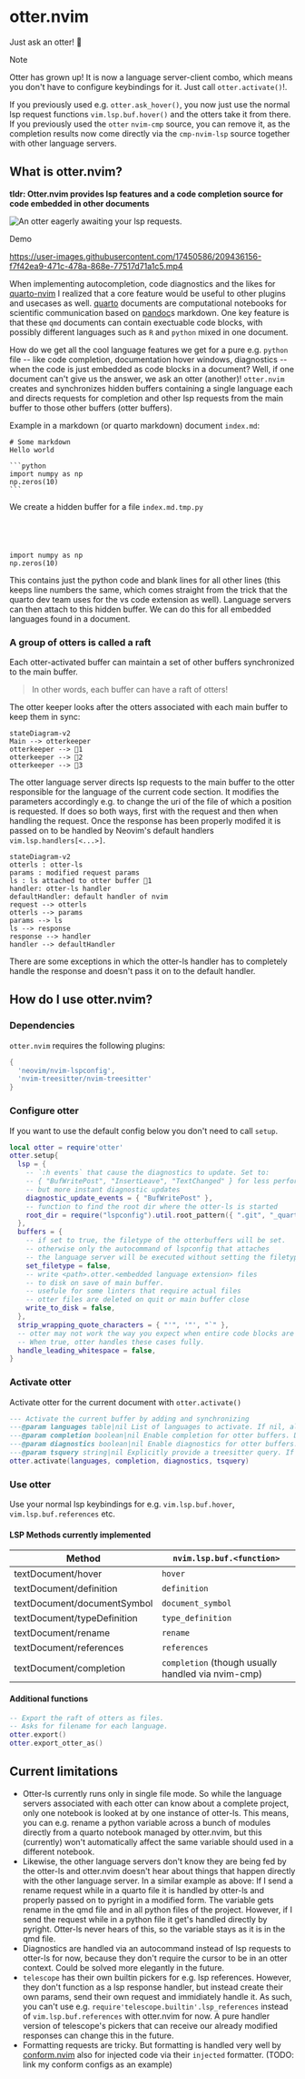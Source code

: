 # otter.nvim

Just ask an otter! 🦦

> [!NOTE]
> Otter has grown up! It is now a language server-client combo,
> which means you don't have to configure keybindings for it.
> Just call `otter.activate()`!.
> 
> If you previously used e.g. `otter.ask_hover()`, you now just use the normal
> lsp request functions `vim.lsp.buf.hover()` and the otters take it from there.
> If you previously used the `otter` `nvim-cmp` source, you can remove it,
> as the completion results now come directly via the `cmp-nvim-lsp` source
> together with other language servers.

## What is otter.nvim?

**tldr: Otter.nvim provides lsp features and a code completion source for code embedded in other documents**

![An otter eagerly awaiting your lsp requests.](https://github.com/jmbuhr/otter.nvim/assets/17450586/e4dcce8d-674b-40d3-99c5-db42bda2faeb)

Demo

https://user-images.githubusercontent.com/17450586/209436156-f7f42ea9-471c-478a-868e-77517d71a1c5.mp4

When implementing autocompletion, code diagnostics and the likes for [quarto-nvim](https://github.com/quarto-dev/quarto-nvim) I realized that a core feature would be useful to other plugins and usecases as well.
[quarto](https://quarto.org) documents are computational notebooks for scientific communication based on [pandoc](https://pandoc.org/)s markdown.
One key feature is that these `qmd` documents can contain exectuable code blocks, with possibly different languages such as `R` and `python` mixed in one document.

How do we get all the cool language features we get for a pure e.g. `python` file -- like code completion, documentation hover windows, diagnostics -- when the code is just embedded as code blocks in a document?
Well, if one document can't give us the answer, we ask an otter (another)!
`otter.nvim` creates and synchronizes hidden buffers containing a single language each and directs requests for completion and other lsp requests from the main buffer to those other buffers (otter buffers).

Example in a markdown (or quarto markdown) document `index.md`:

````
# Some markdown
Hello world

```python
import numpy as np
np.zeros(10)
```
````

We create a hidden buffer for a file `index.md.tmp.py`


````
 
 
 
 
import numpy as np
np.zeros(10)

````

This contains just the python code and blank lines for all other lines (this keeps line numbers the same, which comes straight from the trick that the quarto dev team uses for the vs code extension as well).
Language servers can then attach to this hidden buffer.
We can do this for all embedded languages found in a document.

### A group of otters is called a raft

Each otter-activated buffer can maintain a set of other buffers synchronized to the main buffer.

> In other words, each buffer can have a raft of otters!

The otter keeper looks after the otters associated with each main buffer
to keep them in sync:

```{mermaid}
stateDiagram-v2
Main --> otterkeeper
otterkeeper --> 🦦1
otterkeeper --> 🦦2
otterkeeper --> 🦦3
```

The otter language server directs lsp requests to the main
buffer to the otter responsible for the language of the
current code section.
It modifies the parameters accordingly e.g. to change the
uri of the file of which a position is requested.
If does so both ways, first with the request and then
when handling the request.
Once the response has been properly modifed it is passed on
to be handled by Neovim's default handlers `vim.lsp.handlers[<...>]`.

```{mermaid}
stateDiagram-v2
otterls : otter-ls
params : modified request params
ls : ls attached to otter buffer 🦦1
handler: otter-ls handler
defaultHandler: default handler of nvim
request --> otterls
otterls --> params
params --> ls
ls --> response
response --> handler
handler --> defaultHandler
```

There are some exceptions in which the otter-ls handler has to completely
handle the response and doesn't pass it on to the default handler.

## How do I use otter.nvim?

### Dependencies

`otter.nvim` requires the following plugins:

```lua
{
  'neovim/nvim-lspconfig',
  'nvim-treesitter/nvim-treesitter'
}
```

### Configure otter

If you want to use the default config below you don't need to call `setup`.

```lua
local otter = require'otter'
otter.setup{
  lsp = {
    -- `:h events` that cause the diagnostics to update. Set to:
    -- { "BufWritePost", "InsertLeave", "TextChanged" } for less performant
    -- but more instant diagnostic updates
    diagnostic_update_events = { "BufWritePost" },
    -- function to find the root dir where the otter-ls is started
    root_dir = require("lspconfig").util.root_pattern({ ".git", "_quarto.yml", "package.json" }),
  },
  buffers = {
    -- if set to true, the filetype of the otterbuffers will be set.
    -- otherwise only the autocommand of lspconfig that attaches
    -- the language server will be executed without setting the filetype
    set_filetype = false,
    -- write <path>.otter.<embedded language extension> files
    -- to disk on save of main buffer.
    -- usefule for some linters that require actual files
    -- otter files are deleted on quit or main buffer close
    write_to_disk = false,
  },
  strip_wrapping_quote_characters = { "'", '"', "`" },
  -- otter may not work the way you expect when entire code blocks are indented (eg. in Org files)
  -- When true, otter handles these cases fully.
  handle_leading_whitespace = false,
}
```

### Activate otter

Activate otter for the current document with `otter.activate()`

```lua
--- Activate the current buffer by adding and synchronizing
---@param languages table|nil List of languages to activate. If nil, all available languages will be activated.
---@param completion boolean|nil Enable completion for otter buffers. Default: true
---@param diagnostics boolean|nil Enable diagnostics for otter buffers. Default: true
---@param tsquery string|nil Explicitly provide a treesitter query. If nil, the injections query for the current filetyepe will be used. See :h treesitter-language-injections.
otter.activate(languages, completion, diagnostics, tsquery)
```

### Use otter

Use your normal lsp keybindings for e.g. `vim.lsp.buf.hover`, `vim.lsp.buf.references` etc.

#### LSP Methods currently implemented

| Method | `nvim.lsp.buf.<function>`
| ------------- | ---- |
| textDocument/hover             | `hover`           |
| textDocument/definition        | `definition`      |
| textDocument/documentSymbol    | `document_symbol` |
| textDocument/typeDefinition    | `type_definition` |
| textDocument/rename            | `rename`          |
| textDocument/references        | `references`      |
| textDocument/completion        | `completion` (though usually handled via nvim-cmp) |


#### Additional functions

```lua
-- Export the raft of otters as files.
-- Asks for filename for each language.
otter.export()
otter.export_otter_as()
```


## Current limitations

- Otter-ls currently runs only in single file mode. So while the language servers associated with
  each otter can know about a complete project, only one notebook is looked at by one instance of otter-ls.
  This means, you can e.g. rename a python variable across a bunch of modules directly from a quarto notebook
  managed by otter.nvim, but this (currently) won't automatically affect the same variable should used in a different notebook.
- Likewise, the other language servers don't know they are being fed by the otter-ls and otter.nvim doesn't hear about
  things that happen directly with the other language server.
  In a similar example as above: If I send a rename request while in a quarto file it is handled by otter-ls and
  properly passed on to pyright in a modified form. The variable gets rename in the qmd file and in all python files
  of the project. However, if I send the request while in a python file it get's handled directly by pyright.
  Otter-ls never hears of this, so the variable stays as it is in the qmd file.
- Diagnostics are handled via an autocommand instead of lsp requests to otter-ls for now,
  because they don't require the cursor to be in an otter context. Could be solved more elegantly in the future.
- `telescope` has their own builtin pickers for e.g. lsp references. However, they don't function as a lsp response
  handler, but instead create their own params, send their own request and immidiately handle it.
  As such, you can't use e.g. `require'telescope.builtin'.lsp_references` instead of `vim.lsp.buf.references` with
  otter.nvim for now. A pure handler version of telescope's pickers that can receive our already modified
  responses can change this in the future.
- Formatting requests are tricky. But formatting is handled very well by [conform.nvim](https://github.com/stevearc/conform.nvim)
  also for injected code via their `injected` formatter. (TODO: link my conform configs as an example)

